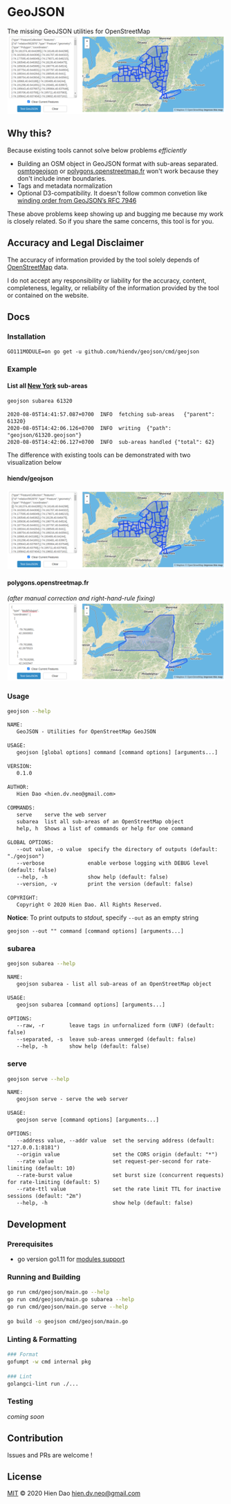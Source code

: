# GeoJSON
The missing GeoJSON utilities for OpenStreetMap
![geojson](geojson.png)

## Why this?
Because existing tools cannot solve below problems *efficiently*
- Building an OSM object in GeoJSON format with sub-areas separated. [osmtogeojson](https://github.com/tyrasd/osmtogeojson) or [polygons.openstreetmap.fr](http://polygons.openstreetmap.fr/get_geojson.py?id=relation_id) won't work because they don't include inner boundaries.
- Tags and metadata normalization
- Optional D3-compatibility. It doesn't follow common convetion like [winding order from GeoJSON’s RFC 7946](https://github.com/d3/d3-geo#d3-geo)

These above problems keep showing up and bugging me because my work is closely related. So if you share the same concerns, this tool is for you.

## Accuracy and Legal Disclaimer
The accuracy of information provided by the tool solely depends of [OpenStreetMap](https://www.openstreetmap.org/) data.

I do not accept any responsibility or liability for the accuracy, content, completeness, legality, or reliability of the information provided by the tool or contained on the website.

## Docs
### Installation
```
GO111MODULE=on go get -u github.com/hiendv/geojson/cmd/geojson
```

### Example
#### List all [New York](https://www.openstreetmap.org/relation/61320) sub-areas
```bash
geojson subarea 61320
```
```
2020-08-05T14:41:57.087+0700  INFO  fetching sub-areas   {"parent": 61320}
2020-08-05T14:42:06.126+0700  INFO  writing  {"path": "geojson/61320.geojson"}
2020-08-05T14:42:06.127+0700  INFO  sub-areas handled {"total": 62}
```

The difference with existing tools can be demonstrated with two visualization below

#### hiendv/geojson
![geojson](geojson.png)

#### polygons.openstreetmap.fr
*(after manual correction and right-hand-rule fixing)*
![others](others.png)

### Usage
```sh
geojson --help
```

```
NAME:
   GeoJSON - Utilities for OpenStreetMap GeoJSON

USAGE:
   geojson [global options] command [command options] [arguments...]

VERSION:
   0.1.0

AUTHOR:
   Hien Dao <hien.dv.neo@gmail.com>

COMMANDS:
   serve    serve the web server
   subarea  list all sub-areas of an OpenStreetMap object
   help, h  Shows a list of commands or help for one command

GLOBAL OPTIONS:
   --out value, -o value  specify the directory of outputs (default: "./geojson")
   --verbose              enable verbose logging with DEBUG level (default: false)
   --help, -h             show help (default: false)
   --version, -v          print the version (default: false)

COPYRIGHT:
   Copyright © 2020 Hien Dao. All Rights Reserved.
```

**Notice**: To print outputs to *stdout*, specify `--out` as an empty string
```
geojson --out "" command [command options] [arguments...]
```

### subarea
```sh
geojson subarea --help
```

```
NAME:
   geojson subarea - list all sub-areas of an OpenStreetMap object

USAGE:
   geojson subarea [command options] [arguments...]

OPTIONS:
   --raw, -r        leave tags in unfornalized form (UNF) (default: false)
   --separated, -s  leave sub-areas unmerged (default: false)
   --help, -h       show help (default: false)
```

### serve
```sh
geojson serve --help
```

```
NAME:
   geojson serve - serve the web server

USAGE:
   geojson serve [command options] [arguments...]

OPTIONS:
   --address value, --addr value  set the serving address (default: "127.0.0.1:8181")
   --origin value                 set the CORS origin (default: "*")
   --rate value                   set request-per-second for rate-limiting (default: 10)
   --rate-burst value             set burst size (concurrent requests) for rate-limiting (default: 5)
   --rate-ttl value               set the rate limit TTL for inactive sessions (default: "2m")
   --help, -h                     show help (default: false)
```

## Development
### Prerequisites
- go version go1.11 for [modules support](https://blog.golang.org/using-go-modules)

### Running and Building
```sh
go run cmd/geojson/main.go --help
go run cmd/geojson/main.go subarea --help
go run cmd/geojson/main.go serve --help

go build -o geojson cmd/geojson/main.go
```

### Linting & Formatting
```sh
### Format
gofumpt -w cmd internal pkg

### Lint
golangci-lint run ./...
```

### Testing
*coming soon*


## Contribution
Issues and PRs are welcome !

## License
[MIT](./LICENSE) &copy; 2020 Hien Dao <hien.dv.neo@gmail.com>